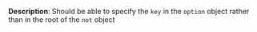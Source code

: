 __Description__: Should be able to specify the `key` in the `option` object rather than in the root of the `not` object